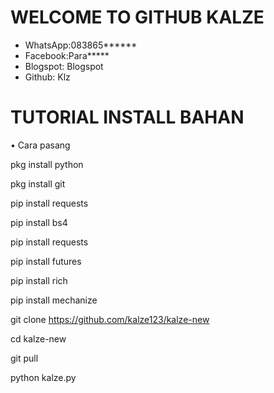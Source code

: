 # WELCOME TO GITHUB KALZE

* WhatsApp:083865******
* Facebook:Para*****
* Blogspot: Blogspot
* Github: Klz





# TUTORIAL INSTALL BAHAN
• Cara pasang

pkg install python

pkg install git 

pip install requests

pip install bs4

pip install requests

pip install futures

pip install rich

pip install mechanize

git clone https://github.com/kalze123/kalze-new      

cd kalze-new

git pull

python kalze.py


